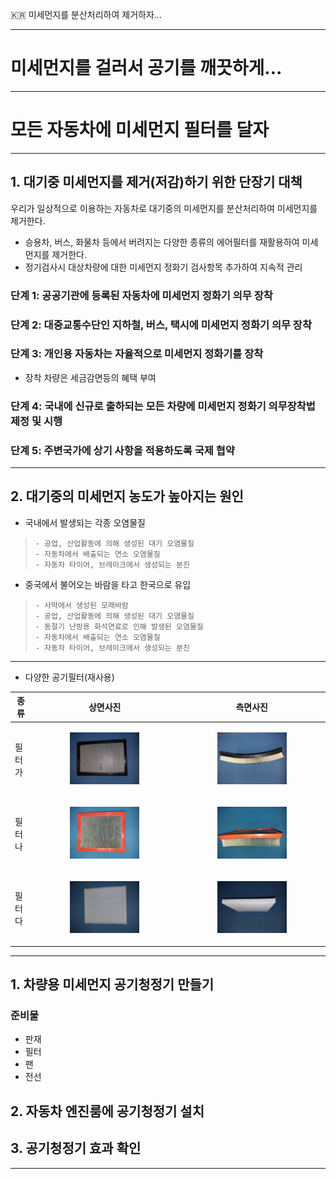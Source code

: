 :kr: 미세먼지를 분산처리하여 제거하자...  

---
# 미세먼지를 걸러서 공기를 깨끗하게...

---
# 모든 자동차에 미세먼지 필터를 달자

---
## 1. 대기중 미세먼지를 제거(저감)하기 위한 단장기 대책

우리가 일상적으로 이용하는 자동차로 대기중의 미세먼지를 분산처리하여 미세먼지를 제거한다.

- 승용차, 버스, 화물차 등에서 버려지는 다양한 종류의 에어필터를 재활용하여 미세먼지를 제거한다.
- 정기검사시 대상차량에 대한 미세먼지 정화기 검사항목 추가하여 지속적 관리

### 단계 1: 공공기관에 등록된 자동차에 미세먼지 정화기 의무 장착

### 단계 2: 대중교통수단인 지하철, 버스, 택시에 미세먼지 정화기 의무 장착

### 단계 3: 개인용 자동차는 자율적으로 미세먼지 정화기를 장착
- 장착 차량은 세금감면등의 혜택 부여

### 단계 4: 국내에 신규로 출하되는 모든 차량에 미세먼지 정화기 의무장착법 제정 및 시행

### 단계 5: 주변국가에 상기 사항을 적용하도록 국제 협약

---
## 2. 대기중의 미세먼지 농도가 높아지는 원인

- 국내에서 발생되는 각종 오염물질  
> ```
> - 공업, 산업활동에 의해 생성된 대기 오염물질
> - 자동차에서 배출되는 연소 오염물질
> - 자동차 타이어, 브레이크에서 생성되는 분진
> ```

- 중국에서 불어오는 바람을 타고 한국으로 유입  
> ```
> - 사막에서 생성된 모래바람
> - 공업, 산업활동에 의해 생성된 대기 오염물질
> - 동절기 난방용 화석연료로 인해 발생된 오염물질
> - 자동차에서 배출되는 연소 오염물질
> - 자동차 타이어, 브레이크에서 생성되는 분진
> ```

---
- 다양한 공기필터(재사용)

| 종류 | 상면사진 | 측면사진 |  
| ------------ | :------------: | :------------: |  
| 필터 가 | <p align="center"><img width="50%" src="images/필터-가-상.png" /></p> | <p align="center"><img width="50%" src="images/필터-가-측.png" /></p> |  
| 필터 나 | <p align="center"><img width="50%" src="images/필터-나-상.png" /></p> | <p align="center"><img width="50%" src="images/필터-나-측.png" /></p> |  
| 필터 다 | <p align="center"><img width="50%" src="images/필터-다-상.png" /></p> | <p align="center"><img width="50%" src="images/필터-다-측.png" /></p> |  

---

## 1. 차량용 미세먼지 공기청정기 만들기

### 준비물

- 판재
- 필터
- 팬
- 전선

## 2. 자동차 엔진룸에 공기청정기 설치

## 3. 공기청정기 효과 확인

----


